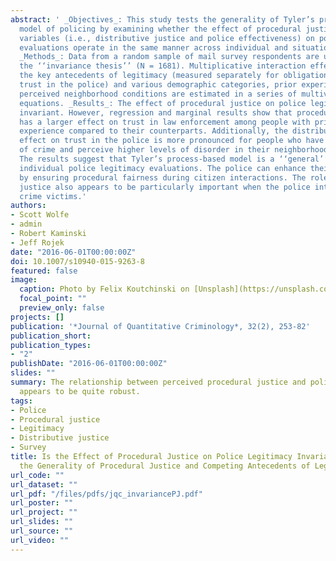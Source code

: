 ```yaml
---
abstract: ' _Objectives_: This study tests the generality of Tyler’s process-based
  model of policing by examining whether the effect of procedural justice and competing
  variables (i.e., distributive justice and police effectiveness) on police legitimacy
  evaluations operate in the same manner across individual and situational differences.
  _Methods_: Data from a random sample of mail survey respondents are used to test
  the ‘‘invariance thesis’’ (N = 1681). Multiplicative interaction effects between
  the key antecedents of legitimacy (measured separately for obligation to obey and
  trust in the police) and various demographic categories, prior experiences, and
  perceived neighborhood conditions are estimated in a series of multivariate regression
  equations. _Results_: The effect of procedural justice on police legitimacy is largely
  invariant. However, regression and marginal results show that procedural justice
  has a larger effect on trust in law enforcement among people with prior victimization
  experience compared to their counterparts. Additionally, the distributive justice
  effect on trust in the police is more pronounced for people who have greater fear
  of crime and perceive higher levels of disorder in their neighborhood. _Conclusion_:
  The results suggest that Tyler’s process-based model is a ‘‘general’’ theory of
  individual police legitimacy evaluations. The police can enhance their legitimacy
  by ensuring procedural fairness during citizen interactions. The role of procedural
  justice also appears to be particularly important when the police interact with
  crime victims.'
authors:
- Scott Wolfe
- admin
- Robert Kaminski
- Jeff Rojek
date: "2016-06-01T00:00:00Z"
doi: 10.1007/s10940-015-9263-8
featured: false
image:
  caption: Photo by Felix Koutchinski on [Unsplash](https://unsplash.com/photos/lBffpNiHlpY)
  focal_point: ""
  preview_only: false
projects: []
publication: '*Journal of Quantitative Criminology*, 32(2), 253-82'
publication_short: 
publication_types:
- "2"
publishDate: "2016-06-01T00:00:00Z"
slides: ""
summary: The relationship between perceived procedural justice and police legitimacy
  appears to be quite robust.
tags:
- Police
- Procedural justice
- Legitimacy
- Distributive justice
- Survey
title: Is the Effect of Procedural Justice on Police Legitimacy Invariant? Testing
  the Generality of Procedural Justice and Competing Antecedents of Legitimacy
url_code: ""
url_dataset: ""
url_pdf: "/files/pdfs/jqc_invariancePJ.pdf"
url_poster: ""
url_project: ""
url_slides: ""
url_source: ""
url_video: ""
---
```



